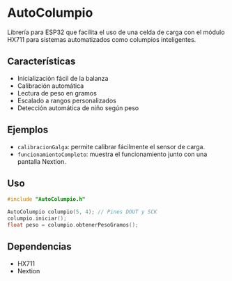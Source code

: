 # AutoColumpio

Librería para ESP32 que facilita el uso de una celda de carga con el módulo HX711 para sistemas automatizados como columpios inteligentes.

## Características

- Inicialización fácil de la balanza
- Calibración automática
- Lectura de peso en gramos
- Escalado a rangos personalizados
- Detección automática de niño según peso

## Ejemplos

- `calibracionGalga`: permite calibrar fácilmente el sensor de carga.
- `funcionamientoCompleto`: muestra el funcionamiento junto con una pantalla Nextion.

## Uso

```cpp
#include "AutoColumpio.h"

AutoColumpio columpio(5, 4); // Pines DOUT y SCK
columpio.iniciar();
float peso = columpio.obtenerPesoGramos();
```

## Dependencias

- HX711
- Nextion
